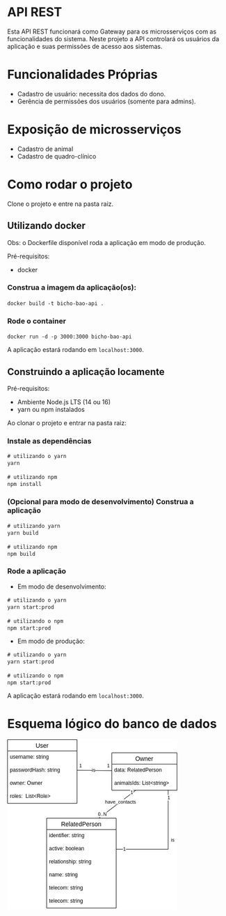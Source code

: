 # API REST

Esta API REST funcionará como Gateway para os microsserviços com as funcionalidades do sistema. Neste projeto a API controlará os usuários da aplicação e suas permissões de acesso aos sistemas. 

# Funcionalidades Próprias

- Cadastro de usuário: necessita dos dados do dono.
- Gerência de permissões dos usuários (somente para admins).

# Exposição de microsserviços

- Cadastro de animal
- Cadastro de quadro-clínico

# Como rodar o projeto
Clone o projeto e entre na pasta raiz.

## Utilizando docker
Obs: o Dockerfile disponível roda a aplicação em modo de produção.

Pré-requisitos:
- docker

### Construa a imagem da aplicação(os):
`docker build -t bicho-bao-api .`

### Rode o container
`docker run -d -p 3000:3000 bicho-bao-api`

A aplicação estará rodando em `localhost:3000`.

## Construindo a aplicação locamente

Pré-requisitos:
- Ambiente Node.js LTS (14 ou 16)
- yarn ou npm instalados

Ao clonar o projeto e entrar na pasta raiz:

### Instale as dependências
```
# utilizando o yarn
yarn

# utilizando npm
npm install
```

### (Opcional para modo de desenvolvimento) Construa a aplicação

```
# utilizando yarn
yarn build

# utilizando npm
npm build
```

### Rode a aplicação

- Em modo de desenvolvimento:
```
# utilizando o yarn
yarn start:prod

# utilizando o npm
npm start:prod
```

- Em modo de produção:
```
# utilizando o yarn
yarn start:prod

# utilizando o npm
npm start:prod
```

A aplicação estará rodando em `localhost:3000`.
# Esquema lógico do banco de dados

![bicho bão app-api data.png](docs/bicho_bo_app-api_data.png)


